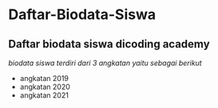# Daftar-Biodata-Siswa
Daftar biodata siswa dicoding academy
--
*biodata siswa terdiri dari 3 angkatan yaitu sebagai berikut*
- angkatan 2019
- angkatan 2020
- angkatan 2021
